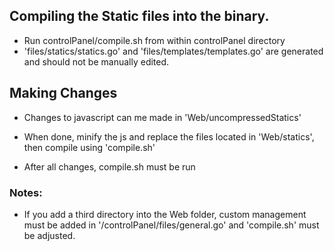## Compiling the Static files into the binary.
 - Run controlPanel/compile.sh from within controlPanel directory
  - 'files/statics/statics.go' and 'files/templates/templates.go' are generated and should not be manually edited.

## Making Changes
 - Changes to javascript can me made in 'Web/uncompressedStatics'
  - When done, minify the js and replace the files located in 'Web/statics', then compile using 'compile.sh'

- After all changes, compile.sh must be run



 ### Notes:
 - If you add a third directory into the Web folder, custom management
 must be added in '/controlPanel/files/general.go' and 'compile.sh' must
 be adjusted.
